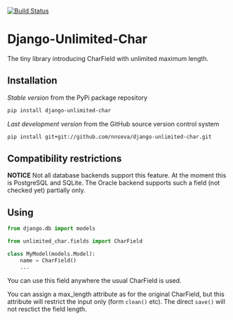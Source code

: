 [![Build Status](https://travis-ci.com/nnseva/django-unlimited-char.svg?branch=master)](https://travis-ci.com/nnseva/django-unlimited-char)


# Django-Unlimited-Char

The tiny library introducing CharField with unlimited maximum length.

## Installation

*Stable version* from the PyPi package repository
```bash
pip install django-unlimited-char
```

*Last development version* from the GitHub source version control system
```bash
pip install git+git://github.com/nnseva/django-unlimited-char.git
```

## Compatibility restrictions

**NOTICE** Not all database backends support this feature. At the moment this is
PostgreSQL and SQLite. The Oracle backend supports such a field (not checked yet) partially only.

## Using

```python
from django.db import models

from unlimited_char.fields import CharField

class MyModel(models.Model):
    name = CharField()
    ...
```

You can use this field anywhere the usual CharField is used.

You can assign a max_length attribute as for the original CharField, but this attribute will
restrict the input only (form `clean()` etc). The direct `save()` will not resctict the field length.
